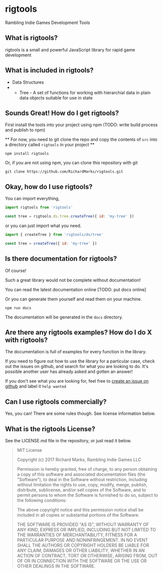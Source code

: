 # rigtools
Rambling Indie Games Development Tools

## What is rigtools?
rigtools is a small and powerful JavaScript library for rapid game development

## What is included in rigtools?
+ Data Structures
+ + Tree - A set of functions for working with hierarchial data in plain data objects suitable for use in state

## Sounds Great! How do I get rigtools?

First install the tools into your project using npm (TODO: write build process and publish to npm)

** For now, you need to git clone the repo and copy the contents of `src` into a directory called `rigtools` in your project **

```
npm install rigtools
```

Or, if you are not using npm, you can clone this repository with git
```
git clone https://github.com/RichardMarks/rigtools.git
```

## Okay, how do I use rigtools?
You can import everything,

```js
import rigtools from 'rigtools'

const tree = rigtools.ds.tree.createTree({ id: 'my-tree' })
```

or you can just import what you need.

```js
import { createTree } from 'rigtools/ds/tree'

const tree = createTree({ id: 'my-tree' })
```

## Is there documentation for rigtools?
Of course!

Such a great library would not be complete without documentation!

You can read the latest documentation online [TODO: put docs online]

Or you can generate them yourself and read them on your machine.

```
npm run docs
```

The documentation will be generated in the `docs` directory.

## Are there any rigtools examples? How do I do X with rigtools?
The documentation is full of examples for every function in the library.

If you need to figure out how to use the library for a particular case,
check out the issues on github, and search for what you are looking to do.
It's possible another user has already asked and gotten an answer!

If you don't see what you are looking for, feel free to [create an issue on github](https://github.com/RichardMarks/rigtools/issues/new) and label it `help wanted`

## Can I use rigtools commercially?
Yes, you can! There are some rules though. See license information below.

## What is the rigtools License?
See the LICENSE.md file in the repository, or just read it below.

> MIT License
>
> Copyright (c) 2017 Richard Marks, Rambling Indie Games LLC
>
> Permission is hereby granted, free of charge, to any person obtaining a copy
> of this software and associated documentation files (the "Software"), to deal
> in the Software without restriction, including without limitation the rights
> to use, copy, modify, merge, publish, distribute, sublicense, and/or sell
> copies of the Software, and to permit persons to whom the Software is
> furnished to do so, subject to the following conditions:
>
> The above copyright notice and this permission notice shall be included in all
> copies or substantial portions of the Software.
>
> THE SOFTWARE IS PROVIDED "AS IS", WITHOUT WARRANTY OF ANY KIND, EXPRESS OR
> IMPLIED, INCLUDING BUT NOT LIMITED TO THE WARRANTIES OF MERCHANTABILITY,
> FITNESS FOR A PARTICULAR PURPOSE AND NONINFRINGEMENT. IN NO EVENT SHALL THE
> AUTHORS OR COPYRIGHT HOLDERS BE LIABLE FOR ANY CLAIM, DAMAGES OR OTHER
> LIABILITY, WHETHER IN AN ACTION OF CONTRACT, TORT OR OTHERWISE, ARISING FROM,
> OUT OF OR IN CONNECTION WITH THE SOFTWARE OR THE USE OR OTHER DEALINGS IN THE
> SOFTWARE.
